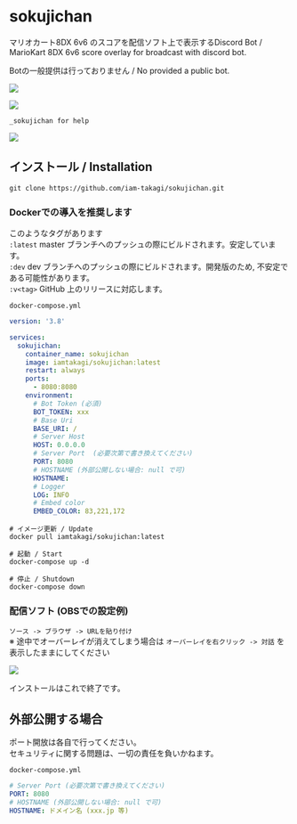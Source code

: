# sokujichan

マリオカート8DX 6v6 のスコアを配信ソフト上で表示するDiscord Bot / MarioKart 8DX 6v6 score overlay for broadcast with discord bot.

Botの一般提供は行っておりません / No provided a public bot.

![](https://i.gyazo.com/3a394b3260d101fd58c29cc528dc93a3.jpg)

![](https://i.gyazo.com/e2b6f639ddd5adcde9e856d6148f04da.png)

`_sokujichan for help`   

![](https://i.gyazo.com/4578c6b17349bbfffcff9086506fa15b.png)

## インストール / Installation

`git clone https://github.com/iam-takagi/sokujichan.git`

### Dockerでの導入を推奨します

このようなタグがあります\
`:latest` master ブランチへのプッシュの際にビルドされます。安定しています。\
`:dev` dev ブランチへのプッシュの際にビルドされます。開発版のため, 不安定である可能性があります。\
`:v<tag>` GitHub 上のリリースに対応します。

`docker-compose.yml`
```yml
version: '3.8'

services:
  sokujichan:
    container_name: sokujichan
    image: iamtakagi/sokujichan:latest
    restart: always
    ports:
      - 8080:8080
    environment:
      # Bot Token (必須)
      BOT_TOKEN: xxx
      # Base Uri
      BASE_URI: /
      # Server Host
      HOST: 0.0.0.0
      # Server Port  (必要次第で書き換えてください)
      PORT: 8080
      # HOSTNAME (外部公開しない場合: null で可)
      HOSTNAME:
      # Logger
      LOG: INFO
      # Embed color
      EMBED_COLOR: 83,221,172
```

```
# イメージ更新 / Update
docker pull iamtakagi/sokujichan:latest

# 起動 / Start
docker-compose up -d

# 停止 / Shutdown
docker-compose down
```

### 配信ソフト (OBSでの設定例)
`ソース -> ブラウザ -> URLを貼り付け`\
※ 途中でオーバーレイが消えてしまう場合は `オーバーレイを右クリック -> 対話` を表示したままにしてください

![](https://i.gyazo.com/d01c8e6b26ff5e7f37bdd3fc4f85daa7.png)

インストールはこれで終了です。

## 外部公開する場合
ポート開放は各自で行ってください。\
セキュリティに関する問題は、一切の責任を負いかねます。

`docker-compose.yml`
```yml
# Server Port (必要次第で書き換えてください)
PORT: 8080
# HOSTNAME (外部公開しない場合: null で可)
HOSTNAME: ドメイン名 (xxx.jp 等)
```
